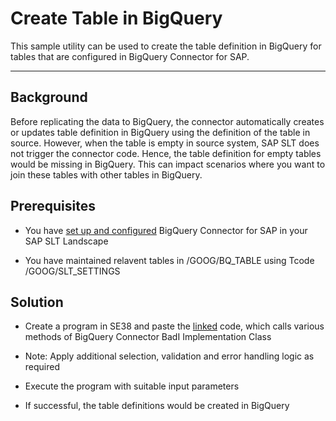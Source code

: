 # Create Table in BigQuery

This sample utility can be used to create the table definition in BigQuery for tables that are configured in BigQuery Connector for SAP. 

---

## Background

Before replicating the data to BigQuery, the connector automatically creates or updates table definition in BigQuery using the definition of the table in source. However, when the table is empty in source system, SAP SLT does not trigger the connector code. Hence, the table definition for empty tables would be missing in BigQuery. This can impact scenarios where you want to join these tables with other tables in BigQuery. 

## Prerequisites 
 -  You have [set up and configured](https://cloud.google.com/solutions/sap/docs/bq-connector/latest/install-config) BigQuery Connector for SAP in your SAP SLT Landscape
 
-   You have maintained relavent tables in /GOOG/BQ_TABLE using Tcode /GOOG/SLT_SETTINGS

## Solution
-   Create a program in SE38 and paste the [linked](zr_util_create_bq_table.prog.abap) code, which calls various methods of BigQuery Connector BadI Implementation Class 

-   Note: Apply additional selection, validation and error handling logic as required

-   Execute the program with suitable input parameters

-   If successful, the table definitions would be created in BigQuery

